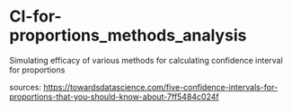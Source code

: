 # CI-for-proportions_methods_analysis
Simulating efficacy of various methods for calculating confidence interval for proportions

sources:
https://towardsdatascience.com/five-confidence-intervals-for-proportions-that-you-should-know-about-7ff5484c024f
